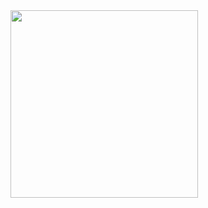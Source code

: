 <img src="[https://your-image-url.type](https://user-images.githubusercontent.com/37945416/213363437-25224cce-39d6-4bae-ad1d-39cfdbe1d980.jpg)" width="300" height="300" />


